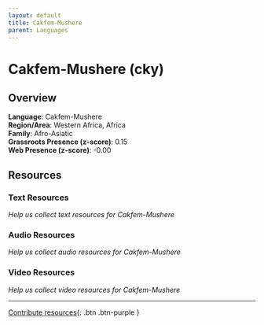 ```yaml
---
layout: default
title: Cakfem-Mushere
parent: Languages
---
```


# Cakfem-Mushere (cky)

## Overview

**Language**: Cakfem-Mushere  
**Region/Area**: Western Africa, Africa  
**Family**: Afro-Asiatic  
**Grassroots Presence (z-score)**: 0.15  
**Web Presence (z-score)**: -0.00  

## Resources

### Text Resources
*Help us collect text resources for Cakfem-Mushere*

### Audio Resources
*Help us collect audio resources for Cakfem-Mushere*

### Video Resources
*Help us collect video resources for Cakfem-Mushere*

---

[Contribute resources](https://forms.office.com/e/1SfLJx3u1r){: .btn .btn-purple }
